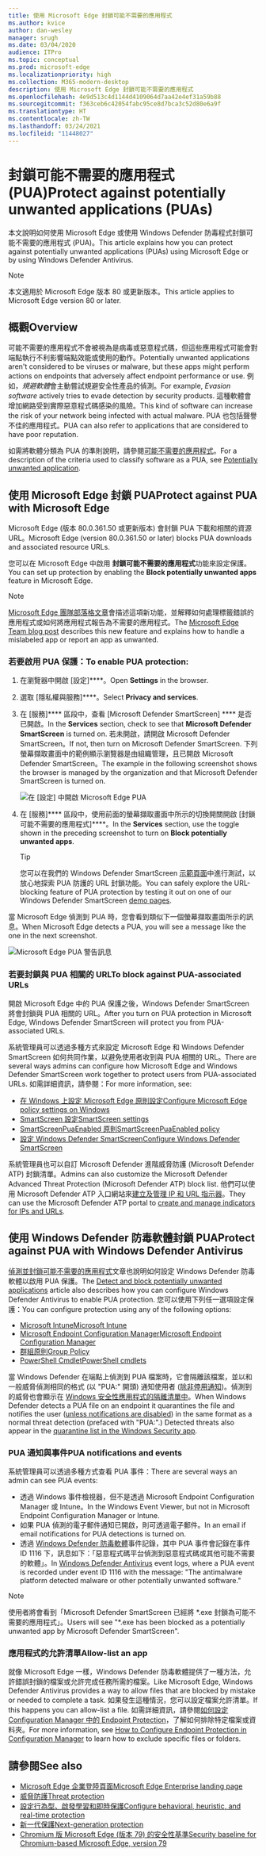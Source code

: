 ```yaml
---
title: 使用 Microsoft Edge 封鎖可能不需要的應用程式
ms.author: kvice
author: dan-wesley
manager: srugh
ms.date: 03/04/2020
audience: ITPro
ms.topic: conceptual
ms.prod: microsoft-edge
ms.localizationpriority: high
ms.collection: M365-modern-desktop
description: 使用 Microsoft Edge 封鎖可能不需要的應用程式
ms.openlocfilehash: 4e9d513c4d1144d4109064d7aa42e4ef31a59b88
ms.sourcegitcommit: f363ceb6c42054fabc95ce8d7bca3c52d80e6a9f
ms.translationtype: HT
ms.contentlocale: zh-TW
ms.lasthandoff: 03/24/2021
ms.locfileid: "11448027"
---
```

# <a name="protect-against-potentially-unwanted-applications-puas"></a><span data-ttu-id="30311-103">封鎖可能不需要的應用程式 (PUA)</span><span class="sxs-lookup"><span data-stu-id="30311-103">Protect against potentially unwanted applications (PUAs)</span></span>

<span data-ttu-id="30311-104">本文說明如何使用 Microsoft Edge 或使用 Windows Defender 防毒程式封鎖可能不需要的應用程式 (PUA)。</span><span class="sxs-lookup"><span data-stu-id="30311-104">This article explains how you can protect against potentially unwanted applications (PUAs) using Microsoft Edge or by using Windows Defender Antivirus.</span></span>

> [!NOTE]
> <span data-ttu-id="30311-105">本文適用於 Microsoft Edge 版本 80 或更新版本。</span><span class="sxs-lookup"><span data-stu-id="30311-105">This article applies to Microsoft Edge version 80 or later.</span></span>

## <a name="overview"></a><span data-ttu-id="30311-106">概觀</span><span class="sxs-lookup"><span data-stu-id="30311-106">Overview</span></span>

<span data-ttu-id="30311-107">可能不需要的應用程式不會被視為是病毒或惡意程式碼，但這些應用程式可能會對端點執行不利影響端點效能或使用的動作。</span><span class="sxs-lookup"><span data-stu-id="30311-107">Potentially unwanted applications aren't considered to be viruses or malware, but these apps might perform actions on endpoints that adversely affect endpoint performance or use.</span></span> <span data-ttu-id="30311-108">例如，*規避軟體*會主動嘗試規避安全性產品的偵測。</span><span class="sxs-lookup"><span data-stu-id="30311-108">For example, *Evasion software* actively tries to evade detection by security products.</span></span> <span data-ttu-id="30311-109">這種軟體會增加網路受到實際惡意程式碼感染的風險。</span><span class="sxs-lookup"><span data-stu-id="30311-109">This kind of software can increase the risk of your network being infected with actual malware.</span></span> <span data-ttu-id="30311-110">PUA 也包括聲譽不佳的應用程式。</span><span class="sxs-lookup"><span data-stu-id="30311-110">PUA can also refer to applications that are considered to have poor reputation.</span></span>

<span data-ttu-id="30311-111">如需將軟體分類為 PUA 的準則說明，請參閱[可能不需要的應用程式](/windows/security/threat-protection/intelligence/criteria#potentially-unwanted-application-pua)。</span><span class="sxs-lookup"><span data-stu-id="30311-111">For a description of the criteria used to classify software as a PUA, see [Potentially unwanted application](/windows/security/threat-protection/intelligence/criteria#potentially-unwanted-application-pua).</span></span>

## <a name="protect-against-pua-with-microsoft-edge"></a><span data-ttu-id="30311-112">使用 Microsoft Edge 封鎖 PUA</span><span class="sxs-lookup"><span data-stu-id="30311-112">Protect against PUA with Microsoft Edge</span></span>

<span data-ttu-id="30311-113">Microsoft Edge (版本 80.0.361.50 或更新版本) 會封鎖 PUA 下載和相關的資源 URL。</span><span class="sxs-lookup"><span data-stu-id="30311-113">Microsoft Edge (version 80.0.361.50 or later) blocks PUA downloads and associated resource URLs.</span></span>

<span data-ttu-id="30311-114">您可以在 Microsoft Edge 中啟用 **封鎖可能不需要的應用程式**功能來設定保護。</span><span class="sxs-lookup"><span data-stu-id="30311-114">You can set up protection by enabling the **Block potentially unwanted apps** feature in Microsoft Edge.</span></span>

> [!NOTE]
> <span data-ttu-id="30311-115">[Microsoft Edge 團隊部落格文章](https://blogs.windows.com/msedgedev/2020/02/27/protecting-users-potentially-unwanted-apps/)會描述這項新功能，並解釋如何處理標籤錯誤的應用程式或如何將應用程式報告為不需要的應用程式。</span><span class="sxs-lookup"><span data-stu-id="30311-115">The [Microsoft Edge Team blog post](https://blogs.windows.com/msedgedev/2020/02/27/protecting-users-potentially-unwanted-apps/) describes this new feature and explains how to handle a mislabeled app or report an app as unwanted.</span></span>

### <a name="to-enable-pua-protection"></a><span data-ttu-id="30311-116">若要啟用 PUA 保護：</span><span class="sxs-lookup"><span data-stu-id="30311-116">To enable PUA protection:</span></span>

1. <span data-ttu-id="30311-117">在瀏覽器中開啟 [設定]\*\*\*\*。</span><span class="sxs-lookup"><span data-stu-id="30311-117">Open **Settings** in the browser.</span></span>
2. <span data-ttu-id="30311-118">選取 [隱私權與服務]\*\*\*\*。</span><span class="sxs-lookup"><span data-stu-id="30311-118">Select **Privacy and services**.</span></span>
3. <span data-ttu-id="30311-119">在 [服務]\*\*\*\* 區段中，查看 [Microsoft Defender SmartScreen] \*\*\*\* 是否已開啟。</span><span class="sxs-lookup"><span data-stu-id="30311-119">In the **Services** section, check to see that **Microsoft Defender SmartScreen** is turned on.</span></span> <span data-ttu-id="30311-120">若未開啟，請開啟 Microsoft Defender SmartScreen。</span><span class="sxs-lookup"><span data-stu-id="30311-120">If not, then turn on Microsoft Defender SmartScreen.</span></span> <span data-ttu-id="30311-121">下列螢幕擷取畫面中的範例顯示瀏覽器是由組織管理，且已開啟 Microsoft Defender SmartScreen。</span><span class="sxs-lookup"><span data-stu-id="30311-121">The example in the following screenshot shows the browser is managed by the organization and that Microsoft Defender SmartScreen is turned on.</span></span>

   ![在 [設定] 中開啟 Microsoft Edge PUA](./media/microsoft-edge-potentially-unwanted-apps/security-pua-setup.png)

4. <span data-ttu-id="30311-123">在 [服務]\*\*\*\* 區段中，使用前面的螢幕擷取畫面中所示的切換開關開啟 [封鎖可能不需要的應用程式]\*\*\*\*。</span><span class="sxs-lookup"><span data-stu-id="30311-123">In the **Services** section, use the toggle shown in the preceding screenshot to turn on **Block potentially unwanted apps**.</span></span>

   > [!TIP]
   > <span data-ttu-id="30311-124">您可以在我們的 Windows Defender SmartScreen [示範頁面](https://demo.smartscreen.msft.net/)中進行測試，以放心地探索 PUA 防護的 URL 封鎖功能。</span><span class="sxs-lookup"><span data-stu-id="30311-124">You can safely explore the URL-blocking feature of PUA protection by testing it out on one of our Windows Defender SmartScreen [demo pages](https://demo.smartscreen.msft.net/).</span></span>

<span data-ttu-id="30311-125">當 Microsoft Edge 偵測到 PUA 時，您會看到類似下一個螢幕擷取畫面所示的訊息。</span><span class="sxs-lookup"><span data-stu-id="30311-125">When Microsoft Edge detects a PUA, you will see a message like the one in the next screenshot.</span></span>

   ![Microsoft Edge PUA 警告訊息](./media/microsoft-edge-potentially-unwanted-apps/security-pua-msg.png)

### <a name="to-block-against-pua-associated-urls"></a><span data-ttu-id="30311-127">若要封鎖與 PUA 相關的 URL</span><span class="sxs-lookup"><span data-stu-id="30311-127">To block against PUA-associated URLs</span></span>

<span data-ttu-id="30311-128">開啟 Microsoft Edge 中的 PUA 保護之後，Windows Defender SmartScreen 將會封鎖與 PUA 相關的 URL。</span><span class="sxs-lookup"><span data-stu-id="30311-128">After you turn on PUA protection in Microsoft Edge, Windows Defender SmartScreen will protect you from PUA-associated URLs.</span></span>

<span data-ttu-id="30311-129">系統管理員可以透過多種方式來設定 Microsoft Edge 和 Windows Defender SmartScreen 如何共同作業，以避免使用者收到與 PUA 相關的 URL。</span><span class="sxs-lookup"><span data-stu-id="30311-129">There are several ways admins can configure how Microsoft Edge and Windows Defender SmartScreen work together to protect users from PUA-associated URLs.</span></span> <span data-ttu-id="30311-130">如需詳細資訊，請參閱：</span><span class="sxs-lookup"><span data-stu-id="30311-130">For more information, see:</span></span>

- [<span data-ttu-id="30311-131">在 Windows 上設定 Microsoft Edge 原則設定</span><span class="sxs-lookup"><span data-stu-id="30311-131">Configure Microsoft Edge policy settings on Windows</span></span>](./configure-microsoft-edge.md)
- [<span data-ttu-id="30311-132">SmartScreen 設定</span><span class="sxs-lookup"><span data-stu-id="30311-132">SmartScreen settings</span></span>](./microsoft-edge-policies.md#smartscreen-settings)
- [<span data-ttu-id="30311-133">SmartScreenPuaEnabled 原則</span><span class="sxs-lookup"><span data-stu-id="30311-133">SmartScreenPuaEnabled policy</span></span>](./microsoft-edge-policies.md#smartscreenpuaenabled)
- [<span data-ttu-id="30311-134">設定 Windows Defender SmartScreen</span><span class="sxs-lookup"><span data-stu-id="30311-134">Configure Windows Defender SmartScreen</span></span>](/microsoft-edge/deploy/available-policies?source=docs#configure-windows-defender-smartscreen)

<span data-ttu-id="30311-135">系統管理員也可以自訂 Microsoft Defender 進階威脅防護 (Microsoft Defender ATP) 封鎖清單。</span><span class="sxs-lookup"><span data-stu-id="30311-135">Admins can also customize the Microsoft Defender Advanced Threat Protection (Microsoft Defender ATP) block list.</span></span> <span data-ttu-id="30311-136">他們可以使用 Microsoft Defender ATP 入口網站來[建立及管理 IP 和 URL 指示器](/windows/security/threat-protection/microsoft-defender-atp/manage-indicators#create-indicators-for-ips-and-urlsdomains-preview)。</span><span class="sxs-lookup"><span data-stu-id="30311-136">They can use the Microsoft Defender ATP portal to [create and manage indicators for IPs and URLs](/windows/security/threat-protection/microsoft-defender-atp/manage-indicators#create-indicators-for-ips-and-urlsdomains-preview).</span></span>

## <a name="protect-against-pua-with-windows-defender-antivirus"></a><span data-ttu-id="30311-137">使用 Windows Defender 防毒軟體封鎖 PUA</span><span class="sxs-lookup"><span data-stu-id="30311-137">Protect against PUA with Windows Defender Antivirus</span></span>

<span data-ttu-id="30311-138">[偵測並封鎖可能不需要的應用程式](/windows/security/threat-protection/windows-defender-antivirus/detect-block-potentially-unwanted-apps-windows-defender-antivirus#windows-defender-antivirus)文章也說明如何設定 Windows Defender 防毒軟體以啟用 PUA 保護。</span><span class="sxs-lookup"><span data-stu-id="30311-138">The [Detect and block potentially unwanted applications](/windows/security/threat-protection/windows-defender-antivirus/detect-block-potentially-unwanted-apps-windows-defender-antivirus#windows-defender-antivirus) article also describes how you can configure Windows Defender Antivirus to enable PUA protection.</span></span> <span data-ttu-id="30311-139">您可以使用下列任一選項設定保護：</span><span class="sxs-lookup"><span data-stu-id="30311-139">You can configure protection using any of the following options:</span></span>

- [<span data-ttu-id="30311-140">Microsoft Intune</span><span class="sxs-lookup"><span data-stu-id="30311-140">Microsoft Intune</span></span>](/windows/security/threat-protection/windows-defender-antivirus/detect-block-potentially-unwanted-apps-windows-defender-antivirus#use-intune-to-configure-pua-protection)
- [<span data-ttu-id="30311-141">Microsoft Endpoint Configuration Manager</span><span class="sxs-lookup"><span data-stu-id="30311-141">Microsoft Endpoint Configuration Manager</span></span>](/windows/security/threat-protection/windows-defender-antivirus/detect-block-potentially-unwanted-apps-windows-defender-antivirus#use-configuration-manager-to-configure-pua-protection)
- [<span data-ttu-id="30311-142">群組原則</span><span class="sxs-lookup"><span data-stu-id="30311-142">Group Policy</span></span>](/windows/security/threat-protection/windows-defender-antivirus/detect-block-potentially-unwanted-apps-windows-defender-antivirus#use-group-policy-to-configure-pua-protection)
- [<span data-ttu-id="30311-143">PowerShell Cmdlet</span><span class="sxs-lookup"><span data-stu-id="30311-143">PowerShell cmdlets</span></span>](/windows/security/threat-protection/windows-defender-antivirus/detect-block-potentially-unwanted-apps-windows-defender-antivirus#use-powershell-cmdlets-to-configure-pua-protection)

<span data-ttu-id="30311-144">當 Windows Defender 在端點上偵測到 PUA 檔案時，它會隔離該檔案，並以和一般威脅偵測相同的格式 (以 "PUA:" 開頭) 通知使用者 ([除非停用通知](/windows/security/threat-protection/windows-defender-antivirus/configure-notifications-windows-defender-antivirus))。偵測到的威脅也會顯示在 [Windows 安全性應用程式的隔離清單中](/windows/security/threat-protection/windows-defender-antivirus/windows-defender-security-center-antivirus#detection-history)。</span><span class="sxs-lookup"><span data-stu-id="30311-144">When Windows Defender detects a PUA file on an endpoint it quarantines the file and notifies the user ([unless notifications are disabled](/windows/security/threat-protection/windows-defender-antivirus/configure-notifications-windows-defender-antivirus)) in the same format as a normal threat detection (prefaced with "PUA:".) Detected threats also appear in the [quarantine list in the Windows Security app](/windows/security/threat-protection/windows-defender-antivirus/windows-defender-security-center-antivirus#detection-history).</span></span>

### <a name="pua-notifications-and-events"></a><span data-ttu-id="30311-145">PUA 通知與事件</span><span class="sxs-lookup"><span data-stu-id="30311-145">PUA notifications and events</span></span>

<span data-ttu-id="30311-146">系統管理員可以透過多種方式查看 PUA 事件：</span><span class="sxs-lookup"><span data-stu-id="30311-146">There are several ways an admin can see PUA events:</span></span>

- <span data-ttu-id="30311-147">透過 Windows 事件檢視器，但不是透過 Microsoft Endpoint Configuration Manager 或 Intune。</span><span class="sxs-lookup"><span data-stu-id="30311-147">In the Windows Event Viewer, but not in Microsoft Endpoint Configuration Manager or Intune.</span></span>
- <span data-ttu-id="30311-148">如果 PUA 偵測的電子郵件通知已開啟，則可透過電子郵件。</span><span class="sxs-lookup"><span data-stu-id="30311-148">In an email if email notifications for PUA detections is turned on.</span></span>
- <span data-ttu-id="30311-149">透過 [Windows Defender 防毒軟體](/windows/security/threat-protection/windows-defender-antivirus/troubleshoot-windows-defender-antivirus)事件記錄，其中 PUA 事件會記錄在事件 ID 1116 下，訊息如下：「惡意程式碼平台偵測到惡意程式碼或其他可能不需要的軟體」。</span><span class="sxs-lookup"><span data-stu-id="30311-149">In [Windows Defender Antivirus](/windows/security/threat-protection/windows-defender-antivirus/troubleshoot-windows-defender-antivirus) event logs, where a PUA event is recorded under event ID 1116 with the message: "The antimalware platform detected malware or other potentially unwanted software."</span></span>

> [!NOTE]
> <span data-ttu-id="30311-150">使用者將會看到「Microsoft Defender SmartScreen 已經將 \*.exe 封鎖為可能不需要的應用程式」。</span><span class="sxs-lookup"><span data-stu-id="30311-150">Users will see "\*.exe has been blocked as a potentially unwanted app by Microsoft Defender SmartScreen".</span></span>

### <a name="allow-list-an-app"></a><span data-ttu-id="30311-151">應用程式的允許清單</span><span class="sxs-lookup"><span data-stu-id="30311-151">Allow-list an app</span></span>

<span data-ttu-id="30311-152">就像 Microsoft Edge 一樣，Windows Defender 防毒軟體提供了一種方法，允許錯誤封鎖的檔案或允許完成任務所需的檔案。</span><span class="sxs-lookup"><span data-stu-id="30311-152">Like Microsoft Edge, Windows Defender Antivirus provides a way to allow files that are blocked by mistake or needed to complete a task.</span></span> <span data-ttu-id="30311-153">如果發生這種情況，您可以設定檔案允許清單。</span><span class="sxs-lookup"><span data-stu-id="30311-153">If this happens you can allow-list a file.</span></span> <span data-ttu-id="30311-154">如需詳細資訊，請參閱[如何設定 Configuration Manager 中的 Endpoint Protection](/previous-versions/system-center/system-center-2012-R2/hh508770(v=technet.10)#to-exclude-specific-files-or-folders)，了解如何排除特定檔案或資料夾。</span><span class="sxs-lookup"><span data-stu-id="30311-154">For more information, see [How to Configure Endpoint Protection in Configuration Manager](/previous-versions/system-center/system-center-2012-R2/hh508770(v=technet.10)#to-exclude-specific-files-or-folders) to learn how to exclude specific files or folders.</span></span>

## <a name="see-also"></a><span data-ttu-id="30311-155">請參閱</span><span class="sxs-lookup"><span data-stu-id="30311-155">See also</span></span>

- [<span data-ttu-id="30311-156">Microsoft Edge 企業登陸頁面</span><span class="sxs-lookup"><span data-stu-id="30311-156">Microsoft Edge Enterprise landing page</span></span>](https://aka.ms/EdgeEnterprise)
- [<span data-ttu-id="30311-157">威脅防護</span><span class="sxs-lookup"><span data-stu-id="30311-157">Threat protection</span></span>](/windows/security/threat-protection/index)
- [<span data-ttu-id="30311-158">設定行為型、啟發學習和即時保護</span><span class="sxs-lookup"><span data-stu-id="30311-158">Configure behavioral, heuristic, and real-time protection</span></span>](/windows/security/threat-protection/windows-defender-antivirus/configure-protection-features-windows-defender-antivirus)
- [<span data-ttu-id="30311-159">新一代保護</span><span class="sxs-lookup"><span data-stu-id="30311-159">Next-generation protection</span></span>](/windows/security/threat-protection/windows-defender-antivirus/windows-defender-antivirus-in-windows-10)
- [<span data-ttu-id="30311-160">Chromium 版 Microsoft Edge (版本 79) 的安全性基準</span><span class="sxs-lookup"><span data-stu-id="30311-160">Security baseline for Chromium-based Microsoft Edge, version 79</span></span>](https://techcommunity.microsoft.com/t5/microsoft-security-baselines/security-baseline-final-for-chromium-based-microsoft-edge/ba-p/1111863)
